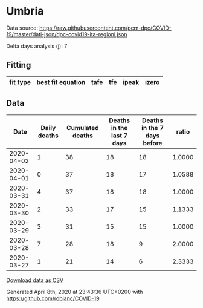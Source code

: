 # Umbria

Data source: https://raw.githubusercontent.com/pcm-dpc/COVID-19/master/dati-json/dpc-covid19-ita-regioni.json

Delta days analysis (j): 7

## Fitting 
|fit type|best fit equation|tafe|tfe|ipeak|izero|
|-------|-----|--------|------|---|---|

## Data
|Date|Daily deaths|Cumulated deaths|Deaths in the last 7 days|Deaths in the 7 days before|ratio|
|----|----------|-----------|-------|--------------------|-----|
|2020-04-02|1|38|18|18|1.0000|
|2020-04-01|0|37|18|17|1.0588|
|2020-03-31|4|37|18|18|1.0000|
|2020-03-30|2|33|17|15|1.1333|
|2020-03-29|3|31|15|15|1.0000|
|2020-03-28|7|28|18|9|2.0000|
|2020-03-27|1|21|14|6|2.3333|

[Download data as CSV](COVID-19_umbria_j7_2020-04-02.csv)

Generated April 8th, 2020 at 23:43:36 UTC+0200 with https://github.com/robianc/COVID-19
